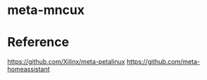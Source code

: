 # meta-mncux




# Reference
https://github.com/Xilinx/meta-petalinux
https://github.com/meta-homeassistant